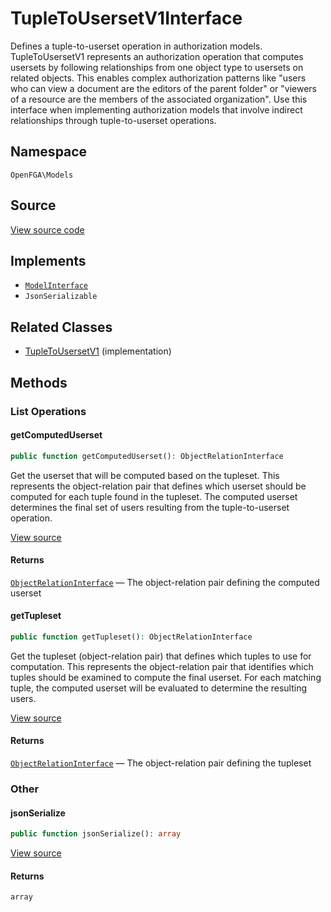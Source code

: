 # TupleToUsersetV1Interface

Defines a tuple-to-userset operation in authorization models. TupleToUsersetV1 represents an authorization operation that computes usersets by following relationships from one object type to usersets on related objects. This enables complex authorization patterns like &quot;users who can view a document are the editors of the parent folder&quot; or &quot;viewers of a resource are the members of the associated organization&quot;. Use this interface when implementing authorization models that involve indirect relationships through tuple-to-userset operations.

## Namespace
`OpenFGA\Models`

## Source
[View source code](https://github.com/evansims/openfga-php/blob/main/src/Models/TupleToUsersetV1Interface.php)

## Implements
* [`ModelInterface`](ModelInterface.md)
* `JsonSerializable`

## Related Classes
* [TupleToUsersetV1](Models/TupleToUsersetV1.md) (implementation)

## Methods

### List Operations
#### getComputedUserset

```php
public function getComputedUserset(): ObjectRelationInterface
```

Get the userset that will be computed based on the tupleset. This represents the object-relation pair that defines which userset should be computed for each tuple found in the tupleset. The computed userset determines the final set of users resulting from the tuple-to-userset operation.

[View source](https://github.com/evansims/openfga-php/blob/main/src/Models/TupleToUsersetV1Interface.php#L32)

#### Returns
[`ObjectRelationInterface`](ObjectRelationInterface.md) — The object-relation pair defining the computed userset
#### getTupleset

```php
public function getTupleset(): ObjectRelationInterface
```

Get the tupleset (object-relation pair) that defines which tuples to use for computation. This represents the object-relation pair that identifies which tuples should be examined to compute the final userset. For each matching tuple, the computed userset will be evaluated to determine the resulting users.

[View source](https://github.com/evansims/openfga-php/blob/main/src/Models/TupleToUsersetV1Interface.php#L43)

#### Returns
[`ObjectRelationInterface`](ObjectRelationInterface.md) — The object-relation pair defining the tupleset
### Other
#### jsonSerialize

```php
public function jsonSerialize(): array
```

[View source](https://github.com/evansims/openfga-php/blob/main/src/Models/TupleToUsersetV1Interface.php#L49)

#### Returns
`array`
